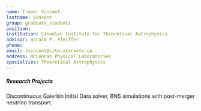 ```yaml
---
name: Trevor Vincent
lastname: Vincent
group: graduate_students
position:
institution: Canadian Institute for Theoretical Astrophysics
advisor: Harald P. Pfeiffer
phone:
email: tvincent@cita.utoronto.ca
address: McLennan Physical Laboratories
specialties: Theoretical Astrophysics
---
```



##### Research Projects

Discontinuous Galerkin Initial Data solver, BNS simulations with post-merger neutrino transport.
